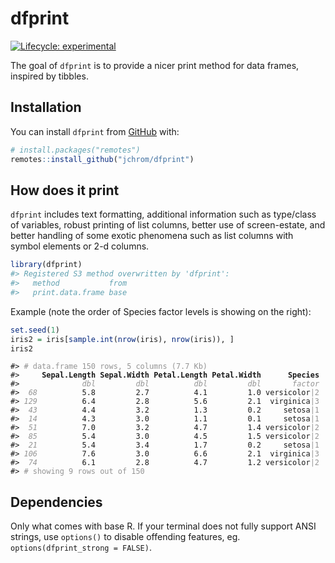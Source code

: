 
<!-- README.md is generated from README.Rmd. Please edit that file -->

# dfprint

<!-- badges: start -->

[![Lifecycle:
experimental](https://img.shields.io/badge/lifecycle-experimental-orange.svg)](https://www.tidyverse.org/lifecycle/#experimental)
<!-- badges: end -->

The goal of `dfprint` is to provide a nicer print method for data
frames, inspired by tibbles.

## Installation

You can install `dfprint` from [GitHub](https://github.com/) with:

``` r
# install.packages("remotes")
remotes::install_github("jchrom/dfprint")
```

## How does it print

`dfprint` includes text formatting, additional information such as
type/class of variables, robust printing of list columns, better use of
screen-estate, and better handling of some exotic phenomena such as list
columns with symbol elements or 2-d columns.

``` r
library(dfprint)
#> Registered S3 method overwritten by 'dfprint':
#>   method           from
#>   print.data.frame base
```

Example (note the order of Species factor levels is showing on the
right):

``` r
set.seed(1)
iris2 = iris[sample.int(nrow(iris), nrow(iris)), ]
iris2
```

<PRE class="fansi fansi-output"><CODE>#&gt; <span style='color: #949494;'># data.frame 150 rows, 5 columns (7.7 Kb)</span><span> 
#&gt; </span><span style='color: #949494;font-style: italic;'>   </span><span> </span><span style='font-weight: bold;'>Sepal.Length</span><span> </span><span style='font-weight: bold;'>Sepal.Width</span><span> </span><span style='font-weight: bold;'>Petal.Length</span><span> </span><span style='font-weight: bold;'>Petal.Width</span><span> </span><span style='font-weight: bold;'>     Species</span><span>
#&gt; </span><span style='color: #949494;font-style: italic;'>   </span><span> </span><span style='color: #949494;font-style: italic;'>         dbl</span><span> </span><span style='color: #949494;font-style: italic;'>        dbl</span><span> </span><span style='color: #949494;font-style: italic;'>         dbl</span><span> </span><span style='color: #949494;font-style: italic;'>        dbl</span><span> </span><span style='color: #949494;font-style: italic;'>      factor</span><span>
#&gt; </span><span style='color: #949494;font-style: italic;'> 68</span><span>          5.8         2.7          4.1         1.0 versicolor</span><span style='color: #949494;'>|2</span><span>
#&gt; </span><span style='color: #949494;font-style: italic;'>129</span><span>          6.4         2.8          5.6         2.1  virginica</span><span style='color: #949494;'>|3</span><span>
#&gt; </span><span style='color: #949494;font-style: italic;'> 43</span><span>          4.4         3.2          1.3         0.2     setosa</span><span style='color: #949494;'>|1</span><span>
#&gt; </span><span style='color: #949494;font-style: italic;'> 14</span><span>          4.3         3.0          1.1         0.1     setosa</span><span style='color: #949494;'>|1</span><span>
#&gt; </span><span style='color: #949494;font-style: italic;'> 51</span><span>          7.0         3.2          4.7         1.4 versicolor</span><span style='color: #949494;'>|2</span><span>
#&gt; </span><span style='color: #949494;font-style: italic;'> 85</span><span>          5.4         3.0          4.5         1.5 versicolor</span><span style='color: #949494;'>|2</span><span>
#&gt; </span><span style='color: #949494;font-style: italic;'> 21</span><span>          5.4         3.4          1.7         0.2     setosa</span><span style='color: #949494;'>|1</span><span>
#&gt; </span><span style='color: #949494;font-style: italic;'>106</span><span>          7.6         3.0          6.6         2.1  virginica</span><span style='color: #949494;'>|3</span><span>
#&gt; </span><span style='color: #949494;font-style: italic;'> 74</span><span>          6.1         2.8          4.7         1.2 versicolor</span><span style='color: #949494;'>|2</span><span>
#&gt; </span><span style='color: #949494;'># showing 9 rows out of 150</span><span>
</span></CODE></PRE>

## Dependencies

Only what comes with base R. If your terminal does not fully support
ANSI strings, use `options()` to disable offending features, eg.
`options(dfprint_strong = FALSE)`.
